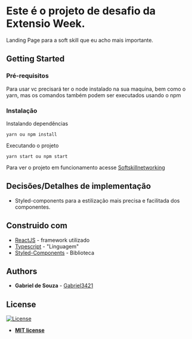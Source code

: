 # Este é o projeto de desafio da Extensio Week.

Landing Page para a soft skill que eu acho mais importante.

## Getting Started

### Pré-requisitos

Para usar vc precisará ter o node instalado na sua maquina, bem como o yarn, mas os comandos também podem ser executados usando o npm

### Instalação

Instalando dependências

```
yarn ou npm install
```

Executando o projeto

```
yarn start ou npm start
```

Para ver o projeto em funcionamento acesse [Softskillnetworking](https://softskillnetworking.herokuapp.com)


## Decisões/Detalhes de implementação

* Styled-components para a estilização mais precisa e facilitada dos componentes.

## Construido com

* [ReactJS](https://reactjs.org/docs/getting-started.html) - framework utilizado
* [Typescript](https://www.typescriptlang.org/docs/home.html) - "Linguagem"
* [Styled-Components](https://styled-components.com/docs/api) - Biblioteca

## Authors

* **Gabriel de Souza** - [Gabriel3421](https://github.com/Gabriel3421)

## License

[![License](http://img.shields.io/:license-mit-blue.svg?style=flat-square)](http://badges.mit-license.org)

- **[MIT license](http://opensource.org/licenses/mit-license.php)**

